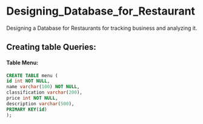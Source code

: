 # Designing_Database_for_Restaurant
Designing a Database for Restaurants for tracking business and analyzing it.


## Creating table Queries:

#### Table Menu:

``` SQL 
CREATE TABLE menu (
id int NOT NULL,
name varchar(100) NOT NULL,
classification varchar(200),
price int NOT NULL,
description varchar(500),
PRIMARY KEY(id)
);

```
